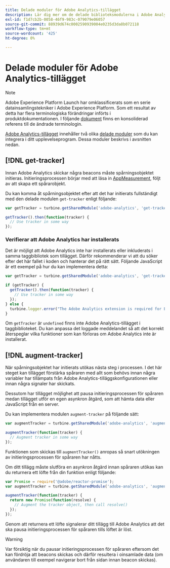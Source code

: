 ```yaml
---
title: Delade moduler för Adobe Analytics-tillägget
description: Lär dig mer om de delade biblioteksmodulerna i Adobe Analytics-taggtillägget i Adobe Experience Platform.
exl-id: f1d7cb2b-0058-46f9-983c-079079e06057
source-git-commit: 88939d674c0002590939004e0235d3da8b072118
workflow-type: tm+mt
source-wordcount: '425'
ht-degree: 0%

---
```


# Delade moduler för Adobe Analytics-tillägget

>[!NOTE]
>
>Adobe Experience Platform Launch har omklassificerats som en serie datainsamlingstekniker i Adobe Experience Platform. Som ett resultat av detta har flera terminologiska förändringar införts i produktdokumentationen. I följande [dokument](../../../term-updates.md) finns en konsoliderad referens till de ändrade terminologin.

[Adobe Analytics-tillägget](./overview.md) innehåller två olika [delade moduler](../../../extension-dev/web/shared.md) som du kan integrera i ditt upplevelseprogram. Dessa moduler beskrivs i avsnitten nedan.

## [!DNL get-tracker]

Innan Adobe Analytics skickar några beacons måste spårningsobjektet initieras. Initieringsprocessen börjar med att läsa in [AppMeasurement](https://experienceleague.adobe.com/docs/analytics/implementation/js/overview.html), följt av att skapa ett spårarobjekt.

Du kan komma åt spårningsobjektet efter att det har initierats fullständigt med den delade modulen `get-tracker` enligt följande:

```js
var getTracker = turbine.getSharedModule('adobe-analytics', 'get-tracker');

getTracker().then(function(tracker) {
  // Use tracker in some way
});
```

### Verifierar att Adobe Analytics har installerats

Det är möjligt att Adobe Analytics inte har installerats eller inkluderats i samma taggbibliotek som tillägget. Därför rekommenderar vi att du söker efter det här fallet i koden och hanterar det på rätt sätt. Följande JavaScript är ett exempel på hur du kan implementera detta:

```js
var getTracker = turbine.getSharedModule('adobe-analytics', 'get-tracker');

if (getTracker) {
  getTracker().then(function(tracker) {
    // Use tracker in some way
  });
} else {
  turbine.logger.error("The Adobe Analytics extension is required for Extension XYZ to function properly.");
}
```

Om `getTracker` är `undefined` finns inte Adobe Analytics-tillägget i taggbiblioteket. Du kan anpassa det loggade meddelandet så att det korrekt återspeglar vilka funktioner som kan förloras om Adobe Analytics inte är installerat.


## [!DNL augment-tracker]

När spårningsobjektet har initierats utökas nästa steg i processen. I det här steget kan tillägget förstärka spåraren med allt som behövs innan några variabler har tillämpats från Adobe Analytics-tilläggskonfigurationen eller innan några signaler har skickats.

Dessutom har tillägget möjlighet att pausa initieringsprocessen för spåraren medan tillägget utför en egen asynkron åtgärd, som att hämta data eller JavaScript från en server.

Du kan implementera modulen `augment-tracker` på följande sätt:

```js
var augmentTracker = turbine.getSharedModule('adobe-analytics', 'augment-tracker');

augmentTracker(function(tracker) {
  // Augment tracker in some way
});
```

Funktionen som skickas till `augmentTracker()` anropas så snart utökningen av initieringsprocessen för spåraren har nåtts.

Om ditt tillägg måste slutföra en asynkron åtgärd innan spåraren utökas kan du returnera ett löfte från din funktion enligt följande:

```js
var Promise = require('@adobe/reactor-promise');
var augmentTracker = turbine.getSharedModule('adobe-analytics', 'augment-tracker');

augmentTracker(function(tracker) {
  return new Promise(function(resolve) {
    // Augment the tracker object, then call resolve()
  });
});
```

Genom att returnera ett löfte signalerar ditt tillägg till Adobe Analytics att det ska pausa initieringsprocessen för spåraren tills löftet är löst.

>[!WARNING]
>
>Var försiktig när du pausar initieringsprocessen för spåraren eftersom det kan fördröja att beacons skickas och därför resultera i oinsamlade data (om användaren till exempel navigerar bort från sidan innan beacon skickas).
